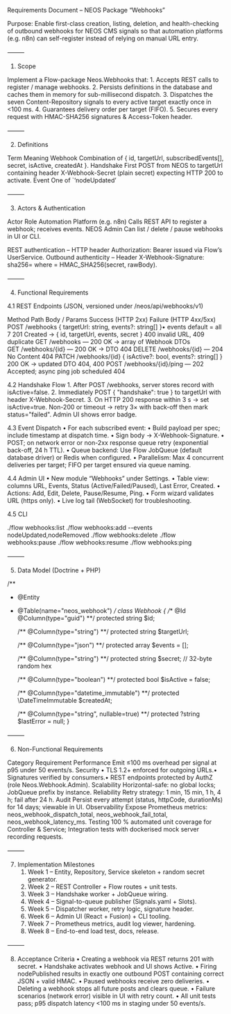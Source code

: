 Requirements Document – NEOS Package “Webhooks”

Purpose: Enable first-class creation, listing, deletion, and health-checking of outbound webhooks for NEOS CMS signals so that automation platforms (e.g. n8n) can self-register instead of relying on manual URL entry.

⸻

1. Scope

Implement a Flow-package Neos.Webhooks that:
	1.	Accepts REST calls to register / manage webhooks.
	2.	Persists definitions in the database and caches them in memory for sub-millisecond dispatch.
	3.	Dispatches the seven Content-Repository signals to every active target exactly once in <100 ms.
	4.	Guarantees delivery order per target (FIFO).
	5.	Secures every request with HMAC-SHA256 signatures & Access-Token header.

⸻

2. Definitions

Term	Meaning
Webhook	Combination of { id, targetUrl, subscribedEvents[], secret, isActive, createdAt }.
Handshake	First POST from NEOS to targetUrl containing header X-Webhook-Secret (plain secret) expecting HTTP 200 to activate.
Event	One of `‘nodeUpdated’


⸻

3. Actors & Authentication

Actor	Role
Automation Platform (e.g. n8n)	Calls REST API to register a webhook; receives events.
NEOS Admin	Can list / delete / pause webhooks in UI or CLI.

REST authentication – HTTP header Authorization: Bearer <personalAccessToken> issued via Flow’s UserService.
Outbound authenticity – Header X-Webhook-Signature: sha256=<hex> where <hex> = HMAC_SHA256(secret, rawBody).

⸻

4. Functional Requirements

4.1 REST Endpoints (JSON, versioned under /neos/api/webhooks/v1)

Method	Path	Body / Params	Success (HTTP 2xx)	Failure (HTTP 4xx/5xx)
POST	/webhooks	{ targetUrl: string, events?: string[] }• events default = all 7	201 Created → { id, targetUrl, events, secret }	400 invalid URL, 409 duplicate
GET	/webhooks	—	200 OK → array of Webhook DTOs	
GET	/webhooks/{id}	—	200 OK → DTO	404
DELETE	/webhooks/{id}	—	204 No Content	404
PATCH	/webhooks/{id}	{ isActive?: bool, events?: string[] }	200 OK → updated DTO	404, 400
POST	/webhooks/{id}/ping	—	202 Accepted; async ping job scheduled	404

4.2 Handshake Flow
	1.	After POST /webhooks, server stores record with isActive=false.
	2.	Immediately POST { "handshake": true } to targetUrl with header X-Webhook-Secret.
	3.	On HTTP 200 response within 3 s → set isActive=true. Non-200 or timeout → retry 3× with back-off then mark status="failed". Admin UI shows error badge.

4.3 Event Dispatch
	•	For each subscribed event:
	•	Build payload per spec; include timestamp at dispatch time.
	•	Sign body → X-Webhook-Signature.
	•	POST; on network error or non-2xx response queue retry (exponential back-off, 24 h TTL).
	•	Queue backend: Use Flow JobQueue (default database driver) or Redis when configured.
	•	Parallelism: Max 4 concurrent deliveries per target; FIFO per target ensured via queue naming.

4.4 Admin UI
	•	New module “Webhooks” under Settings.
	•	Table view: columns URL, Events, Status (Active/Failed/Paused), Last Error, Created.
	•	Actions: Add, Edit, Delete, Pause/Resume, Ping.
	•	Form wizard validates URL (https only).
	•	Live log tail (WebSocket) for troubleshooting.

4.5 CLI

./flow webhooks:list
./flow webhooks:add <url> --events nodeUpdated,nodeRemoved
./flow webhooks:delete <id>
./flow webhooks:pause <id>
./flow webhooks:resume <id>
./flow webhooks:ping <id>


⸻

5. Data Model (Doctrine + PHP)

/**
 * @Entity
 * @Table(name="neos_webhook")
 */
class Webhook {
    /** @Id @Column(type="guid") **/
    protected string $id;

    /** @Column(type="string") **/
    protected string $targetUrl;

    /** @Column(type="json") **/
    protected array $events = [];

    /** @Column(type="string") **/
    protected string $secret; // 32-byte random hex

    /** @Column(type="boolean") **/
    protected bool $isActive = false;

    /** @Column(type="datetime_immutable") **/
    protected \DateTimeImmutable $createdAt;

    /** @Column(type="string", nullable=true) **/
    protected ?string $lastError = null;
}


⸻

6. Non-Functional Requirements

Category	Requirement
Performance	Emit ≤100 ms overhead per signal at p95 under 50 events/s.
Security	• TLS 1.2+ enforced for outgoing URLs.• Signatures verified by consumers.• REST endpoints protected by AuthZ (role Neos.Webhook.Admin).
Scalability	Horizontal-safe: no global locks; JobQueue prefix by instance.
Reliability	Retry strategy: 1 min, 15 min, 1 h, 4 h; fail after 24 h.
Audit	Persist every attempt (status, httpCode, durationMs) for 14 days; viewable in UI.
Observability	Expose Prometheus metrics: neos_webhook_dispatch_total, neos_webhook_fail_total, neos_webhook_latency_ms.
Testing	100 % automated unit coverage for Controller & Service; Integration tests with dockerised mock server recording requests.


⸻

7. Implementation Milestones
	1.	Week 1 – Entity, Repository, Service skeleton + random secret generator.
	2.	Week 2 – REST Controller + Flow routes + unit tests.
	3.	Week 3 – Handshake worker + JobQueue wiring.
	4.	Week 4 – Signal-to-queue publisher (Signals.yaml + Slots).
	5.	Week 5 – Dispatcher worker, retry logic, signature header.
	6.	Week 6 – Admin UI (React + Fusion) + CLI tooling.
	7.	Week 7 – Prometheus metrics, audit log viewer, hardening.
	8.	Week 8 – End-to-end load test, docs, release.

⸻

8. Acceptance Criteria
	•	Creating a webhook via REST returns 201 with secret.
	•	Handshake activates webhook and UI shows Active.
	•	Firing nodePublished results in exactly one outbound POST containing correct JSON + valid HMAC.
	•	Paused webhooks receive zero deliveries.
	•	Deleting a webhook stops all future posts and clears queue.
	•	Failure scenarios (network error) visible in UI with retry count.
	•	All unit tests pass; p95 dispatch latency <100 ms in staging under 50 events/s.